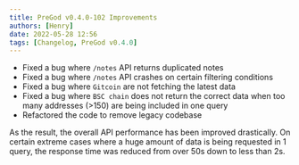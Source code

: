 ```yaml
---
title: PreGod v0.4.0-102 Improvements
authors: [Henry]
date: 2022-05-28 12:56
tags: [Changelog, PreGod v0.4.0]
---
```


- Fixed a bug where `/notes` API returns duplicated notes
- Fixed a bug where `/notes` API crashes on certain filtering conditions
- Fixed a bug where `Gitcoin` are not fetching the latest data
- Fixed a bug where `BSC chain` does not return the correct data when too many addresses (>150) are being included in one query
- Refactored the code to remove legacy codebase

As the result, the overall API performance has been improved drastically. On certain extreme cases where a huge amount of data is being requested in 1 query, the response time was reduced from over 50s down to less than 2s.
